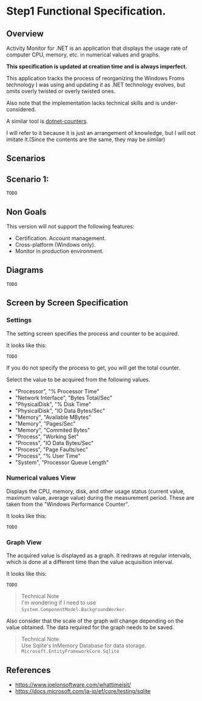 # Step1 Functional Specification.

## Overview

Activity Monitor for .NET is an application that displays the usage rate of computer CPU, memory, etc. in numerical values and graphs.

**This specification is updated at creation time and is always imperfect.**

This application tracks the process of reorganizing the Windows Froms technology I was using and updating it as .NET technology evolves, but omits overly twisted or overly twisted ones.

Also note that the implementation lacks technical skills and is under-considered.

A similar tool is [dotnet-counters](https://docs.microsoft.com/ja-jp/dotnet/core/diagnostics/dotnet-counters).

I will refer to it because it is just an arrangement of knowledge, but I will not imitate it.(Since the contents are the same, they may be similar)

## Scenarios

## Scenario 1:

`TODO`

## Non Goals

This version will not support the following features:

- Certification. Account management.
- Cross-platform (Windows only).
- Monitor in production environment.

## Diagrams

`TODO`

## Screen by Screen Specification

### Settings

The setting screen specifies the process and counter to be acquired.

It looks like this:

`TODO`

If you do not specify the process to get, you will get the total counter.

Select the value to be acquired from the following values.

- "Processor", "% Processor Time"
- "Network Interface", "Bytes Total/Sec"
- "PhysicalDisk", "% Disk Time"
- "PhysicalDisk", "IO Data Bytes/Sec"
- "Memory", "Available MBytes"
- "Memory", "Pages/Sec"
- "Memory", "Commited Bytes"
- "Process", "Working Set"
- "Process", "IO Data Bytes/Sec"
- "Process", "Page Faults/sec"
- "Process", "% User Time"
- "System", "Processor Queue Length"

### Numerical values View

Displays the CPU, memory, disk, and other usage status (current value, maximum value, average value) during the measurement period.
These are taken from the "Windows Performance Counter".

It looks like this:

`TODO`

### Graph View

The acquired value is displayed as a graph. It redraws at regular intervals, which is done at a different time than the value acquisition interval.

It looks like this:

`TODO`

> Technical Note<br>
I'm wondering if I need to use `System.ComponentModel.BackgroundWorker`.

Also consider that the scale of the graph will change depending on the value obtained.
The data required for the graph needs to be saved.

> Technical Note<br>
Use Sqlite's InMemory Database for data storage. `Microsoft.EntityFrameworkCore.Sqlite`


## References

- https://www.joelonsoftware.com/whattimeisit/
- https://docs.microsoft.com/ja-jp/ef/core/testing/sqlite
